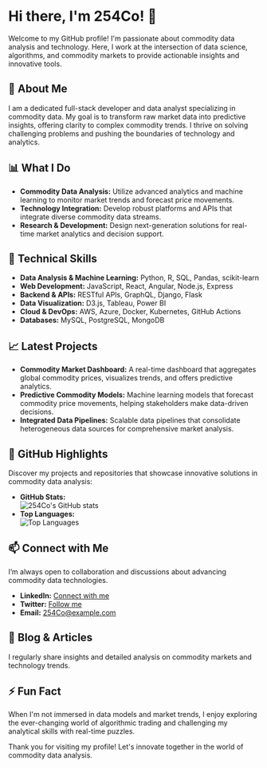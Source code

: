 # Hi there, I'm 254Co! 👋

Welcome to my GitHub profile! I'm passionate about commodity data analysis and technology. Here, I work at the intersection of data science, algorithms, and commodity markets to provide actionable insights and innovative tools.

## 🚀 About Me
I am a dedicated full-stack developer and data analyst specializing in commodity data. My goal is to transform raw market data into predictive insights, offering clarity to complex commodity trends. I thrive on solving challenging problems and pushing the boundaries of technology and analytics.

## 📊 What I Do
- **Commodity Data Analysis:** Utilize advanced analytics and machine learning to monitor market trends and forecast price movements.
- **Technology Integration:** Develop robust platforms and APIs that integrate diverse commodity data streams.
- **Research & Development:** Design next-generation solutions for real-time market analytics and decision support.

## 💼 Technical Skills
- **Data Analysis & Machine Learning:** Python, R, SQL, Pandas, scikit-learn
- **Web Development:** JavaScript, React, Angular, Node.js, Express
- **Backend & APIs:** RESTful APIs, GraphQL, Django, Flask
- **Data Visualization:** D3.js, Tableau, Power BI
- **Cloud & DevOps:** AWS, Azure, Docker, Kubernetes, GitHub Actions
- **Databases:** MySQL, PostgreSQL, MongoDB

## 📈 Latest Projects
- **Commodity Market Dashboard:** A real-time dashboard that aggregates global commodity prices, visualizes trends, and offers predictive analytics.
- **Predictive Commodity Models:** Machine learning models that forecast commodity price movements, helping stakeholders make data-driven decisions.
- **Integrated Data Pipelines:** Scalable data pipelines that consolidate heterogeneous data sources for comprehensive market analysis.

## 🌟 GitHub Highlights
Discover my projects and repositories that showcase innovative solutions in commodity data analysis:
- **GitHub Stats:**  
  ![254Co's GitHub stats](https://github-readme-stats.vercel.app/api?username=254Co&show_icons=true&theme=radical)
- **Top Languages:**  
  ![Top Languages](https://github-readme-stats.vercel.app/api/top-langs/?username=254Co&layout=compact&theme=radical)

## 📫 Connect with Me
I’m always open to collaboration and discussions about advancing commodity data technologies.
- **LinkedIn:** [Connect with me](https://www.linkedin.com/in/254Co)
- **Twitter:** [Follow me](https://twitter.com/254Co)
- **Email:** [254Co@example.com](mailto:254Co@example.com)

## 📝 Blog & Articles
I regularly share insights and detailed analysis on commodity markets and technology trends.  
<!-- BLOG-POST-LIST:START -->
<!-- BLOG-POST-LIST:END -->

## ⚡ Fun Fact
When I'm not immersed in data models and market trends, I enjoy exploring the ever-changing world of algorithmic trading and challenging my analytical skills with real-time puzzles.

Thank you for visiting my profile! Let's innovate together in the world of commodity data analysis.
